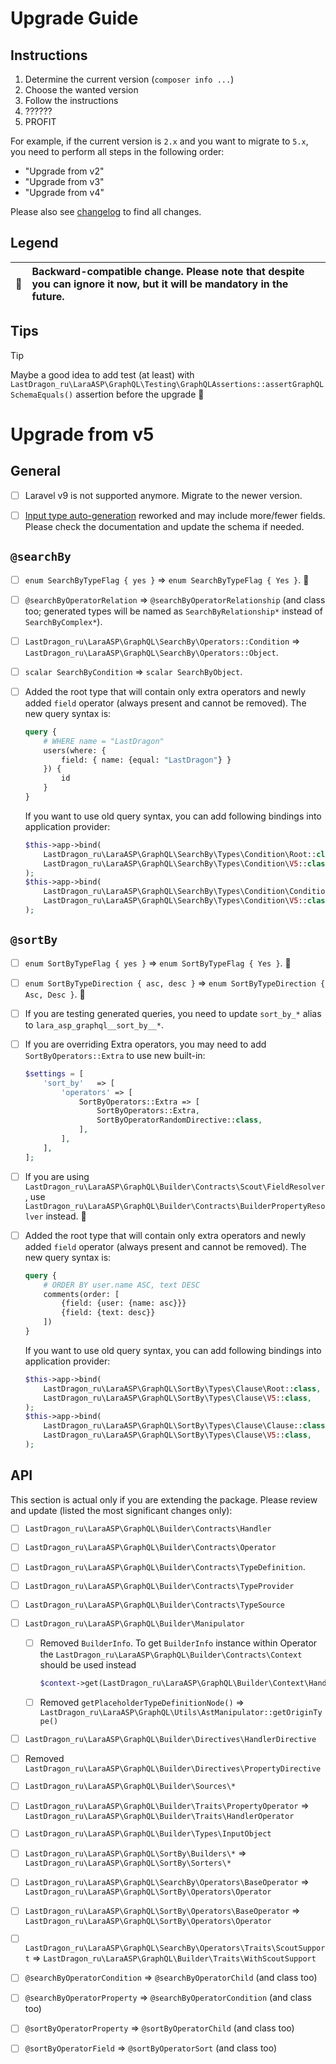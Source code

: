 # Upgrade Guide

[include:file]: ../../docs/Shared/Upgrade.md
[//]: # (start: c70a9a43c0a80bd2e7fa6010a9b2c0fbcab4cb4d536d7a498216d9df7431f7e2)
[//]: # (warning: Generated automatically. Do not edit.)

## Instructions

1. Determine the current version (`composer info ...`)
2. Choose the wanted version
3. Follow the instructions
4. ??????
5. PROFIT

For example, if the current version is `2.x` and you want to migrate to `5.x`, you need to perform all steps in the following order:

* "Upgrade from v2"
* "Upgrade from v3"
* "Upgrade from v4"

Please also see [changelog](https://github.com/LastDragon-ru/lara-asp/releases) to find all changes.

## Legend

| 🤝 | Backward-compatible change. Please note that despite you can ignore it now, but it will be mandatory in the future. |
|:--:|:--------------------------------------------------------------------------------------------------------------------|

[//]: # (end: c70a9a43c0a80bd2e7fa6010a9b2c0fbcab4cb4d536d7a498216d9df7431f7e2)

## Tips

> [!TIP]
>
> Maybe a good idea to add test (at least) with `LastDragon_ru\LaraASP\GraphQL\Testing\GraphQLAssertions::assertGraphQLSchemaEquals()` assertion before the upgrade 🤗

# Upgrade from v5

## General

[include:file]: ../../docs/Shared/Upgrade/FromV5.md
[//]: # (start: fd146cf51ef5a8d9d13e0317c09860f472c63cb3d60d02f4d95deb3e12cae73d)
[//]: # (warning: Generated automatically. Do not edit.)

* [ ] Laravel v9 is not supported anymore. Migrate to the newer version.

[//]: # (end: fd146cf51ef5a8d9d13e0317c09860f472c63cb3d60d02f4d95deb3e12cae73d)

* [ ] [Input type auto-generation](README.md#input-type-auto-generation) reworked and may include more/fewer fields. Please check the documentation and update the schema if needed.

## `@searchBy`

* [ ] `enum SearchByTypeFlag { yes }` => `enum SearchByTypeFlag { Yes }`. 🤝

* [ ] `@searchByOperatorRelation` => `@searchByOperatorRelationship` (and class too; generated types will be named as `SearchByRelationship*` instead of `SearchByComplex*`).

* [ ] `LastDragon_ru\LaraASP\GraphQL\SearchBy\Operators::Condition` => `LastDragon_ru\LaraASP\GraphQL\SearchBy\Operators::Object`.

* [ ] `scalar SearchByCondition` => `scalar SearchByObject`.

* [ ] Added the root type that will contain only extra operators and newly added `field` operator (always present and cannot be removed). The new query syntax is:

  ```graphql
  query {
      # WHERE name = "LastDragon"
      users(where: {
          field: { name: {equal: "LastDragon"} }
      }) {
          id
      }
  }
  ```

  If you want to use old query syntax, you can add following bindings into application provider:

  ```php
  $this->app->bind(
      LastDragon_ru\LaraASP\GraphQL\SearchBy\Types\Condition\Root::class,
      LastDragon_ru\LaraASP\GraphQL\SearchBy\Types\Condition\V5::class,
  );
  $this->app->bind(
      LastDragon_ru\LaraASP\GraphQL\SearchBy\Types\Condition\Condition::class,
      LastDragon_ru\LaraASP\GraphQL\SearchBy\Types\Condition\V5::class,
  );
  ```

## `@sortBy`

* [ ] `enum SortByTypeFlag { yes }` => `enum SortByTypeFlag { Yes }`. 🤝

* [ ] `enum SortByTypeDirection { asc, desc }` => `enum SortByTypeDirection { Asc, Desc }`. 🤝

* [ ] If you are testing generated queries, you need to update `sort_by_*` alias to `lara_asp_graphql__sort_by__*`.

* [ ] If you are overriding Extra operators, you may need to add `SortByOperators::Extra` to use new built-in:

  ```php
  $settings = [
      'sort_by'   => [
          'operators' => [
              SortByOperators::Extra => [
                  SortByOperators::Extra,
                  SortByOperatorRandomDirective::class,
              ],
          ],
      ],
  ];
  ```

* [ ] If you are using `LastDragon_ru\LaraASP\GraphQL\Builder\Contracts\Scout\FieldResolver`, use `LastDragon_ru\LaraASP\GraphQL\Builder\Contracts\BuilderPropertyResolver` instead. 🤝

* [ ] Added the root type that will contain only extra operators and newly added `field` operator (always present and cannot be removed). The new query syntax is:

  ```graphql
  query {
      # ORDER BY user.name ASC, text DESC
      comments(order: [
          {field: {user: {name: asc}}}
          {field: {text: desc}}
      ])
  }
  ```

  If you want to use old query syntax, you can add following bindings into application provider:

  ```php
  $this->app->bind(
      LastDragon_ru\LaraASP\GraphQL\SortBy\Types\Clause\Root::class,
      LastDragon_ru\LaraASP\GraphQL\SortBy\Types\Clause\V5::class,
  );
  $this->app->bind(
      LastDragon_ru\LaraASP\GraphQL\SortBy\Types\Clause\Clause::class,
      LastDragon_ru\LaraASP\GraphQL\SortBy\Types\Clause\V5::class,
  );
  ```

## API

This section is actual only if you are extending the package. Please review and update (listed the most significant changes only):

* [ ] `LastDragon_ru\LaraASP\GraphQL\Builder\Contracts\Handler`

* [ ] `LastDragon_ru\LaraASP\GraphQL\Builder\Contracts\Operator`

* [ ] `LastDragon_ru\LaraASP\GraphQL\Builder\Contracts\TypeDefinition`.

* [ ] `LastDragon_ru\LaraASP\GraphQL\Builder\Contracts\TypeProvider`

* [ ] `LastDragon_ru\LaraASP\GraphQL\Builder\Contracts\TypeSource`

* [ ] `LastDragon_ru\LaraASP\GraphQL\Builder\Manipulator`

  * [ ] Removed `BuilderInfo`. To get `BuilderInfo` instance within Operator the `LastDragon_ru\LaraASP\GraphQL\Builder\Contracts\Context` should be used instead

    ```php
    $context->get(LastDragon_ru\LaraASP\GraphQL\Builder\Context\HandlerContextBuilderInfo::class)?->value
    ```

  * [ ] Removed `getPlaceholderTypeDefinitionNode()` => `LastDragon_ru\LaraASP\GraphQL\Utils\AstManipulator::getOriginType()`

* [ ] `LastDragon_ru\LaraASP\GraphQL\Builder\Directives\HandlerDirective`

* [ ] Removed `LastDragon_ru\LaraASP\GraphQL\Builder\Directives\PropertyDirective`

* [ ] `LastDragon_ru\LaraASP\GraphQL\Builder\Sources\*`

* [ ] `LastDragon_ru\LaraASP\GraphQL\Builder\Traits\PropertyOperator` => `LastDragon_ru\LaraASP\GraphQL\Builder\Traits\HandlerOperator`

* [ ] `LastDragon_ru\LaraASP\GraphQL\Builder\Types\InputObject`

* [ ] `LastDragon_ru\LaraASP\GraphQL\SortBy\Builders\*` => `LastDragon_ru\LaraASP\GraphQL\SortBy\Sorters\*`

* [ ] `LastDragon_ru\LaraASP\GraphQL\SearchBy\Operators\BaseOperator` => `LastDragon_ru\LaraASP\GraphQL\SortBy\Operators\Operator`

* [ ] `LastDragon_ru\LaraASP\GraphQL\SortBy\Operators\BaseOperator` => `LastDragon_ru\LaraASP\GraphQL\SortBy\Operators\Operator`

* [ ] `LastDragon_ru\LaraASP\GraphQL\SearchBy\Operators\Traits\ScoutSupport` => `LastDragon_ru\LaraASP\GraphQL\Builder\Traits\WithScoutSupport`

* [ ] `@searchByOperatorCondition` => `@searchByOperatorChild` (and class too)

* [ ] `@searchByOperatorProperty` => `@searchByOperatorCondition` (and class too)

* [ ] `@sortByOperatorProperty` => `@sortByOperatorChild` (and class too)

* [ ] `@sortByOperatorField` => `@sortByOperatorSort` (and class too)
